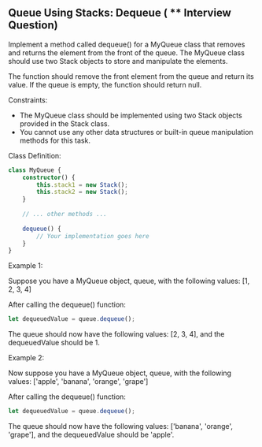 ## Queue Using Stacks: Dequeue ( ** Interview Question)

Implement a method called dequeue() for a MyQueue class that removes and returns the element from the front of the queue. The MyQueue class should use two Stack objects to store and manipulate the elements.

The function should remove the front element from the queue and return its value. If the queue is empty, the function should return null.

Constraints:

- The MyQueue class should be implemented using two Stack objects provided in the Stack class.
- You cannot use any other data structures or built-in queue manipulation methods for this task.

Class Definition:
```typescript
class MyQueue {
    constructor() {
        this.stack1 = new Stack();
        this.stack2 = new Stack();
    }
 
    // ... other methods ...
 
    dequeue() {
        // Your implementation goes here
    }
}
```

Example 1:

Suppose you have a MyQueue object, queue, with the following values:
[1, 2, 3, 4]

After calling the dequeue() function:
```typescript
let dequeuedValue = queue.dequeue();
```

The queue should now have the following values:
[2, 3, 4], and the dequeuedValue should be 1.

Example 2:

Now suppose you have a MyQueue object, queue, with the following values: ['apple', 'banana', 'orange', 'grape']

After calling the dequeue() function:
```typescript
let dequeuedValue = queue.dequeue();
```

The queue should now have the following values:
['banana', 'orange', 'grape'], and the dequeuedValue should be 'apple'.